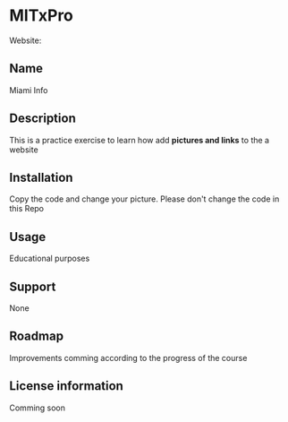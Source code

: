 # MITxPro
Website: 

## Name  
Miami Info

## Description  
This is a practice exercise to learn how add **pictures and links** to the a website

## Installation 
Copy the code and change your picture.  Please don't change the code in this Repo

## Usage
Educational purposes

## Support
None

## Roadmap
Improvements comming according to the progress of the course

## License information
Comming soon

